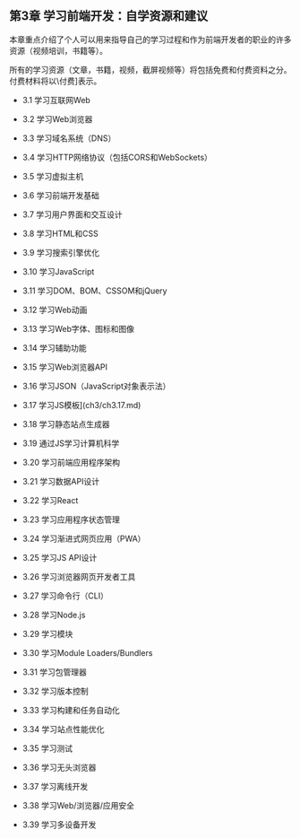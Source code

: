 ## 第3章 学习前端开发：自学资源和建议

本章重点介绍了个人可以用来指导自己的学习过程和作为前端开发者的职业的许多资源（视频培训，书籍等）。

所有的学习资源（文章，书籍，视频，截屏视频等）将包括免费和付费资料之分。 付费材料将以\付费\]表示。

  * 3.1 学习互联网Web

  * 3.2 学习Web浏览器

  * 3.3 学习域名系统（DNS）

  * 3.4 学习HTTP网络协议（包括CORS和WebSockets）

  * 3.5 学习虚拟主机

  * 3.6 学习前端开发基础

  * 3.7 学习用户界面和交互设计

  * 3.8 学习HTML和CSS

  * 3.9 学习搜索引擎优化

  * 3.10 学习JavaScript

  * 3.11 学习DOM、BOM、CSSOM和jQuery

  * 3.12 学习Web动画

  * 3.13 学习Web字体、图标和图像

  * 3.14 学习辅助功能

  * 3.15 学习Web浏览器API

  * 3.16 学习JSON（JavaScript对象表示法）

  * 3.17 学习JS模板](ch3/ch3.17.md)

  * 3.18 学习静态站点生成器

  * 3.19 通过JS学习计算机科学

  * 3.20 学习前端应用程序架构

  * 3.21 学习数据API设计

  * 3.22 学习React

  * 3.23 学习应用程序状态管理

  * 3.24 学习渐进式网页应用（PWA）

  * 3.25 学习JS API设计

  * 3.26 学习浏览器网页开发者工具

  * 3.27 学习命令行（CLI）

  * 3.28 学习Node.js

  * 3.29 学习模块

  * 3.30 学习Module Loaders/Bundlers

  * 3.31 学习包管理器

  * 3.32 学习版本控制

  * 3.33 学习构建和任务自动化

  * 3.34 学习站点性能优化

  * 3.35 学习测试

  * 3.36 学习无头浏览器

  * 3.37 学习离线开发

  * 3.38 学习Web/浏览器/应用安全

  * 3.39 学习多设备开发

  